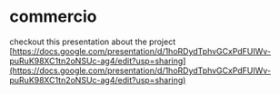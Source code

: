 # commercio

checkout this presentation about the project [https://docs.google.com/presentation/d/1hoRDydTphvGCxPdFUIWv-puRuK98XC1tn2oNSUc-ag4/edit?usp=sharing](https://docs.google.com/presentation/d/1hoRDydTphvGCxPdFUIWv-puRuK98XC1tn2oNSUc-ag4/edit?usp=sharing)
